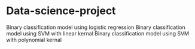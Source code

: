 # Data-science-project
Binary classification model using logistic regression
Binary classification model using SVM with linear kernal
Binary classification model using SVM with polynomial kernal

